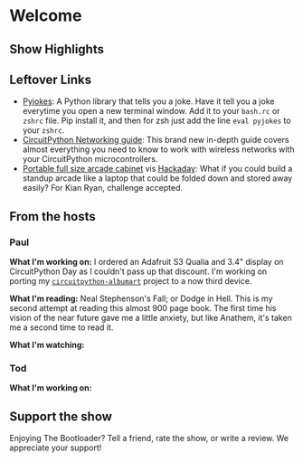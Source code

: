 # Welcome

## Show Highlights

## Leftover Links

* [Pyjokes](https://github.com/pyjokes/pyjokes): A Python library that tells you a joke.  Have it tell you a joke everytime you open a new terminal window.  Add it to your `bash.rc` or `zshrc` file.  Pip install it, and then for zsh just add the line `eval pyjokes` to your `zshrc`.
* [CircuitPython Networking guide](https://learn.adafruit.com/networking-in-circuitpython/overview): This brand new in-depth guide covers almost everything you need to know to work with wireless networks with your CircuitPython microcontrollers.
* [Portable full size arcade cabinet](https://www.leighhack.org/blog/2024/arcade_cabinet/) vis [Hackaday](https://www.leighhack.org/blog/2024/arcade_cabinet/): What if you could build a standup arcade like a laptop that could be folded down and stored away easily? For Kian Ryan, challenge accepted.

## From the hosts

### Paul

**What I'm working on:** I ordered an Adafruit S3 Qualia and 3.4" display on CircuitPython Day as I couldn't pass up that discount.  I'm working on porting my [`circuitpython-albumart`](https://github.com/prcutler/circuitpython-albumart) project to a now third device.

**What I'm reading:** Neal Stephenson's Fall; or Dodge in Hell.  This is my second attempt at reading this almost 900 page book.  The first time his vision of the near future gave me a little anxiety, but like Anathem, it's taken me a second time to read it.

**What I'm watching:**

### Tod

**What I'm working on:**

## Support the show
Enjoying The Bootloader?  Tell a friend, rate the show, or write a review.  We appreciate your support!

